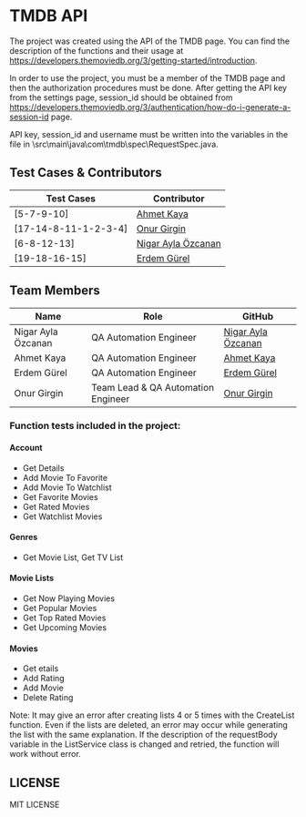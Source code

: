 
# TMDB API

The project was created using the API of the TMDB page. You can find the description of the functions and their usage at https://developers.themoviedb.org/3/getting-started/introduction.

In order to use the project, you must be a member of the TMDB page and then the authorization procedures must be done. After getting the API key from the settings page, session_id should be obtained from https://developers.themoviedb.org/3/authentication/how-do-i-generate-a-session-id page.

API key, session_id and username must be written into the variables in the file in \src\main\java\com\tmdb\spec\RequestSpec.java.

## Test Cases & Contributors

| Test Cases                                     | Contributor                  |
|------------------------------------------------|------------------------------|
| [5-7-9-10]| [Ahmet Kaya](https://github.com/0AhmetKaya0)|
| [17-14-8-11-1-2-3-4] | [Onur Girgin](https://github.com/Mednasa) |
| [6-8-12-13] | [Nigar Ayla Özcanan](https://github.com/NigarAylaOzcanan) |
| [19-18-16-15] | [Erdem Gürel](https://github.com/artam109) |



## Team Members

| Name                    | Role            | GitHub                                           | 
|-------------------------|-----------------|--------------------------------------------------|
| Nigar Ayla Özcanan      | QA Automation Engineer     | [Nigar Ayla Özcanan](https://github.com/NigarAylaOzcanan) | 
| Ahmet Kaya              | QA Automation Engineer     | [Ahmet Kaya](https://github.com/0AhmetKaya0) | 
| Erdem Gürel             | QA Automation Engineer     | [Erdem Gürel](https://github.com/artam109)       |    
 | Onur Girgin             | Team Lead & QA Automation Engineer   | [Onur Girgin](https://github.com/Mednasa) |

### Function tests included in the project:

#### Account
- Get Details
- Add Movie To Favorite
- Add Movie To Watchlist
- Get Favorite Movies
- Get Rated Movies
- Get Watchlist Movies

#### Genres
- Get Movie List, Get TV List

#### Movie Lists
- Get Now Playing Movies
- Get Popular Movies
- Get Top Rated Movies
- Get Upcoming Movies

#### Movies
- Get etails
- Add Rating
- Add Movie
- Delete Rating

Note: It may give an error after creating lists 4 or 5 times with the CreateList function. Even if the lists are deleted, an error may occur while generating the list with the same explanation. If the description of the requestBody variable in the ListService class is changed and retried, the function will work without error.

## LICENSE
MIT LICENSE
